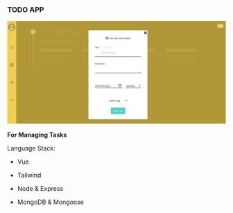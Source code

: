 ### TODO APP

![project snapshot](./Capture.PNG)

**For Managing Tasks**

Language Stack:

* Vue

* Tailwind

* Node & Express

* MongoDB & Mongoose
